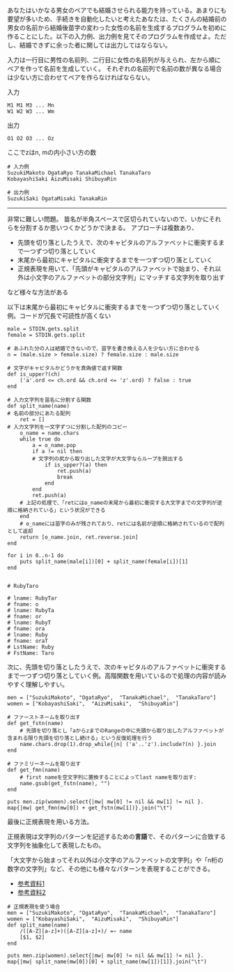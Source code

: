 あなたはいかなる男女のペアでも結婚させられる能力を持っている。あまりにも要望が多いため、手続きを自動化したいと考えたあなたは、たくさんの結婚前の男女の名前から結婚後苗字の変わった女性の名前を生成するプログラムを初めに作ることにした。以下の入力例、出力例を見てそのプログラムを作成せよ。ただし、結婚できずに余った者に関しては出力してはならない。

入力は一行目に男性の名前列、二行目に女性の名前列が与えられ、左から順にペアを作って名前を生成していく。 それぞれの名前列で名前の数が異なる場合は少ない方に合わせてペアを作らなければならない。

入力
```
M1 M1 M3 ... Mn
W1 W2 W3 ... Wm
```
出力
```
O1 O2 O3 ... Oz
```

ここでzはn, mの内小さい方の数
```
# 入力例
SuzukiMakoto OgataRyo TanakaMichael TanakaTaro
KobayashiSaki AizuMisaki ShibuyaRin

# 出力例
SuzukiSaki OgataMisaki TanakaRin
```
---

非常に難しい問題。
苗名が半角スペースで区切られていないので、いかにそれらを分割するか思いつくかどうかで決まる。
アプローチは複数あり、

* 先頭を切り落としたうえで、次のキャピタルのアルファベットに衝突するまで一つずつ切り落としていく
* 末尾から最初にキャピタルに衝突するまでを一つずつ切り落としていく
* 正規表現を用いて、「先頭がキャピタルのアルファベットで始まり、それ以外は小文字のアルファベットの部分文字列」にマッチする文字列を取り出す

など様々な方法がある

以下は末尾から最初にキャピタルに衝突するまでを一つずつ切り落としていく例。コードが冗長で可読性が高くない

```
male = STDIN.gets.split
female = STDIN.gets.split

# あふれた分の人は結婚できないので、苗字を書き換える人を少ない方に合わせる
n = (male.size > female.size) ? female.size : male.size

# 文字がキャピタルかどうかを真偽値で返す関数
def is_upper?(ch)
    ('a'.ord <= ch.ord && ch.ord <= 'z'.ord) ? false : true
end

# 入力文字列を苗名に分割する関数
def split_name(name)
# 名前の部分にあたる配列
    ret = []
# 入力文字列を一文字ずつに分割した配列のコピー
    o_name = name.chars
    while true do
        a = o_name.pop
        if a != nil then
        # 文字列の尻から取り出した文字が大文字ならループを脱出する
            if is_upper?(a) then
                ret.push(a)
                break
            end
        end
        ret.push(a)
    # 上記の処理で、「retにはo_nameの末尾から最初に衝突する大文字までの文字列が逆順に格納されている」という状況ができる
    end
    # o_nameには苗字のみが残されており、retには名前が逆順に格納されているので配列として返却
    return [o_name.join, ret.reverse.join]
end

for i in 0..n-1 do
    puts split_name(male[i])[0] + split_name(female[i])[1]
end


# RubyTaro

# lname: RubyTar
# fname: o
# lname: RubyTa
# fname: or
# lname: RubyT
# fname: ora
# lname: Ruby
# fname: oraT
# LstName: Ruby
# FstName: Taro
```

次に、先頭を切り落としたうえで、次のキャピタルのアルファベットに衝突するまで一つずつ切り落としていく例。高階関数を用いているので処理の内容が読みやすく理解しやすい。

```
men = ["SuzukiMakoto", "OgataRyo",  "TanakaMichael",  "TanakaTaro"]
women = ["KobayashiSaki",  "AizuMisaki",  "ShibuyaRin"]

# ファーストネームを取り出す
def get_fstn(name)
    # 先頭を切り落とし「aからzまでのRangeの中に先頭から取り出したアルファベットが含まれる限り先頭を切り落とし続ける」という反復処理を行う
    name.chars.drop(1).drop_while{|n| ('a'..'z').include?(n) }.join
end

# ファミリーネームを取り出す
def get_fmn(name)
    # first nameを空文字列に置換することによってlast nameを取り出す:
    name.gsub(get_fstn(name), "")
end

puts men.zip(women).select{|mw| mw[0] != nil && mw[1] != nil }.
map{|mw| get_fmn(mw[0]) + get_fstn(mw[1])}.join("\t")

```

最後に正規表現を用いる方法。

正規表現は文字列のパターンを記述するための**言語**で、そのパターンに合致する文字列を抽象化して表現したもの。

「大文字から始まってそれ以外は小文字のアルファベットの文字列」や「n桁の数字の文字列」など、その他にも様々なパターンを表現することができる。

* [参考資料1](http://www.megasoft.co.jp/mifes/seiki/)
* [参考資料2](http://www.megasoft.co.jp/mifes/seiki/meta.html)

```
# 正規表現を使う場合
men = ["SuzukiMakoto", "OgataRyo",  "TanakaMichael",  "TanakaTaro"]
women = ["KobayashiSaki",  "AizuMisaki",  "ShibuyaRin"]
def split_name(name)
    /([A-Z][a-z]+)([A-Z][a-z]+)/ =~ name
    [$1, $2]
end

puts men.zip(women).select{|mw| mw[0] != nil && mw[1] != nil }.
map{|mw| split_name(mw[0])[0] + split_name(mw[1])[1]}.join("\t")
```
